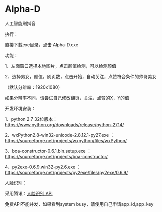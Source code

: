 # Alpha-D
人工智能刷抖音

执行：

直接下载exe目录，点击 Alpha-D.exe

功能：

1、左面窗口选择本地图片，点击颜值检测，可以检测颜值

2、选择男女，颜值，刷页数，点击开始，自动关注，点赞符合条件的帅哥美女

（默认分辨率：1920x1080）

如果分辨率不同，请尝试自己修改翻页，关注，点赞的X，Y的值

开发环境安装：

1、python 2.7 32位版本：https://www.python.org/downloads/release/python-2714/

2、wxPython2.8-win32-unicode-2.8.12.1-py27.exe ：https://sourceforge.net/projects/wxpython/files/wxPython/

3、boa-constructor-0.6.1.bin.setup.exe ：https://sourceforge.net/projects/boa-constructor/

4、py2exe-0.6.9.win32-py2.6.exe ：https://sourceforge.net/projects/py2exe/files/py2exe/0.6.9/

人脸识别：

采用腾讯：[人脸识别 API](http://ai.qq.com/)

免费API不能并发，如果看到system busy，请使用自己申请app_id,app_key
